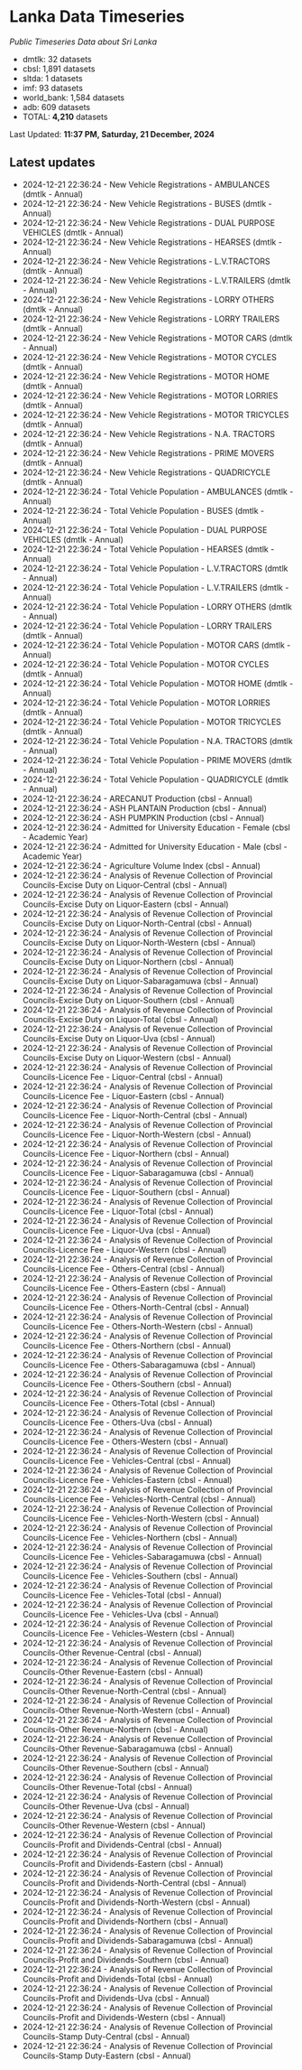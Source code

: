 # Lanka Data Timeseries
*Public Timeseries Data about Sri Lanka*

* dmtlk: 32 datasets
* cbsl: 1,891 datasets
* sltda: 1 datasets
* imf: 93 datasets
* world_bank: 1,584 datasets
* adb: 609 datasets
* TOTAL: **4,210** datasets

Last Updated: **11:37 PM, Saturday, 21 December, 2024**

## Latest updates

* 2024-12-21 22:36:24 - New Vehicle Registrations - AMBULANCES (dmtlk - Annual)
* 2024-12-21 22:36:24 - New Vehicle Registrations - BUSES (dmtlk - Annual)
* 2024-12-21 22:36:24 - New Vehicle Registrations - DUAL PURPOSE VEHICLES (dmtlk - Annual)
* 2024-12-21 22:36:24 - New Vehicle Registrations - HEARSES (dmtlk - Annual)
* 2024-12-21 22:36:24 - New Vehicle Registrations - L.V.TRACTORS (dmtlk - Annual)
* 2024-12-21 22:36:24 - New Vehicle Registrations - L.V.TRAILERS (dmtlk - Annual)
* 2024-12-21 22:36:24 - New Vehicle Registrations - LORRY OTHERS (dmtlk - Annual)
* 2024-12-21 22:36:24 - New Vehicle Registrations - LORRY TRAILERS (dmtlk - Annual)
* 2024-12-21 22:36:24 - New Vehicle Registrations - MOTOR CARS (dmtlk - Annual)
* 2024-12-21 22:36:24 - New Vehicle Registrations - MOTOR CYCLES (dmtlk - Annual)
* 2024-12-21 22:36:24 - New Vehicle Registrations - MOTOR HOME (dmtlk - Annual)
* 2024-12-21 22:36:24 - New Vehicle Registrations - MOTOR LORRIES (dmtlk - Annual)
* 2024-12-21 22:36:24 - New Vehicle Registrations - MOTOR TRICYCLES (dmtlk - Annual)
* 2024-12-21 22:36:24 - New Vehicle Registrations - N.A. TRACTORS (dmtlk - Annual)
* 2024-12-21 22:36:24 - New Vehicle Registrations - PRIME MOVERS (dmtlk - Annual)
* 2024-12-21 22:36:24 - New Vehicle Registrations - QUADRICYCLE (dmtlk - Annual)
* 2024-12-21 22:36:24 - Total Vehicle Population - AMBULANCES (dmtlk - Annual)
* 2024-12-21 22:36:24 - Total Vehicle Population - BUSES (dmtlk - Annual)
* 2024-12-21 22:36:24 - Total Vehicle Population - DUAL PURPOSE VEHICLES (dmtlk - Annual)
* 2024-12-21 22:36:24 - Total Vehicle Population - HEARSES (dmtlk - Annual)
* 2024-12-21 22:36:24 - Total Vehicle Population - L.V.TRACTORS (dmtlk - Annual)
* 2024-12-21 22:36:24 - Total Vehicle Population - L.V.TRAILERS (dmtlk - Annual)
* 2024-12-21 22:36:24 - Total Vehicle Population - LORRY OTHERS (dmtlk - Annual)
* 2024-12-21 22:36:24 - Total Vehicle Population - LORRY TRAILERS (dmtlk - Annual)
* 2024-12-21 22:36:24 - Total Vehicle Population - MOTOR CARS (dmtlk - Annual)
* 2024-12-21 22:36:24 - Total Vehicle Population - MOTOR CYCLES (dmtlk - Annual)
* 2024-12-21 22:36:24 - Total Vehicle Population - MOTOR HOME (dmtlk - Annual)
* 2024-12-21 22:36:24 - Total Vehicle Population - MOTOR LORRIES (dmtlk - Annual)
* 2024-12-21 22:36:24 - Total Vehicle Population - MOTOR TRICYCLES (dmtlk - Annual)
* 2024-12-21 22:36:24 - Total Vehicle Population - N.A. TRACTORS (dmtlk - Annual)
* 2024-12-21 22:36:24 - Total Vehicle Population - PRIME MOVERS (dmtlk - Annual)
* 2024-12-21 22:36:24 - Total Vehicle Population - QUADRICYCLE (dmtlk - Annual)
* 2024-12-21 22:36:24 - ARECANUT Production (cbsl - Annual)
* 2024-12-21 22:36:24 - ASH PLANTAIN Production (cbsl - Annual)
* 2024-12-21 22:36:24 - ASH PUMPKIN Production (cbsl - Annual)
* 2024-12-21 22:36:24 - Admitted for University Education - Female (cbsl - Academic Year)
* 2024-12-21 22:36:24 - Admitted for University Education - Male (cbsl - Academic Year)
* 2024-12-21 22:36:24 - Agriculture Volume Index (cbsl - Annual)
* 2024-12-21 22:36:24 - Analysis of Revenue Collection of Provincial Councils-Excise Duty on Liquor-Central (cbsl - Annual)
* 2024-12-21 22:36:24 - Analysis of Revenue Collection of Provincial Councils-Excise Duty on Liquor-Eastern (cbsl - Annual)
* 2024-12-21 22:36:24 - Analysis of Revenue Collection of Provincial Councils-Excise Duty on Liquor-North-Central (cbsl - Annual)
* 2024-12-21 22:36:24 - Analysis of Revenue Collection of Provincial Councils-Excise Duty on Liquor-North-Western (cbsl - Annual)
* 2024-12-21 22:36:24 - Analysis of Revenue Collection of Provincial Councils-Excise Duty on Liquor-Northern (cbsl - Annual)
* 2024-12-21 22:36:24 - Analysis of Revenue Collection of Provincial Councils-Excise Duty on Liquor-Sabaragamuwa (cbsl - Annual)
* 2024-12-21 22:36:24 - Analysis of Revenue Collection of Provincial Councils-Excise Duty on Liquor-Southern (cbsl - Annual)
* 2024-12-21 22:36:24 - Analysis of Revenue Collection of Provincial Councils-Excise Duty on Liquor-Total (cbsl - Annual)
* 2024-12-21 22:36:24 - Analysis of Revenue Collection of Provincial Councils-Excise Duty on Liquor-Uva (cbsl - Annual)
* 2024-12-21 22:36:24 - Analysis of Revenue Collection of Provincial Councils-Excise Duty on Liquor-Western (cbsl - Annual)
* 2024-12-21 22:36:24 - Analysis of Revenue Collection of Provincial Councils-Licence Fee - Liquor-Central (cbsl - Annual)
* 2024-12-21 22:36:24 - Analysis of Revenue Collection of Provincial Councils-Licence Fee - Liquor-Eastern (cbsl - Annual)
* 2024-12-21 22:36:24 - Analysis of Revenue Collection of Provincial Councils-Licence Fee - Liquor-North-Central (cbsl - Annual)
* 2024-12-21 22:36:24 - Analysis of Revenue Collection of Provincial Councils-Licence Fee - Liquor-North-Western (cbsl - Annual)
* 2024-12-21 22:36:24 - Analysis of Revenue Collection of Provincial Councils-Licence Fee - Liquor-Northern (cbsl - Annual)
* 2024-12-21 22:36:24 - Analysis of Revenue Collection of Provincial Councils-Licence Fee - Liquor-Sabaragamuwa (cbsl - Annual)
* 2024-12-21 22:36:24 - Analysis of Revenue Collection of Provincial Councils-Licence Fee - Liquor-Southern (cbsl - Annual)
* 2024-12-21 22:36:24 - Analysis of Revenue Collection of Provincial Councils-Licence Fee - Liquor-Total (cbsl - Annual)
* 2024-12-21 22:36:24 - Analysis of Revenue Collection of Provincial Councils-Licence Fee - Liquor-Uva (cbsl - Annual)
* 2024-12-21 22:36:24 - Analysis of Revenue Collection of Provincial Councils-Licence Fee - Liquor-Western (cbsl - Annual)
* 2024-12-21 22:36:24 - Analysis of Revenue Collection of Provincial Councils-Licence Fee - Others-Central (cbsl - Annual)
* 2024-12-21 22:36:24 - Analysis of Revenue Collection of Provincial Councils-Licence Fee - Others-Eastern (cbsl - Annual)
* 2024-12-21 22:36:24 - Analysis of Revenue Collection of Provincial Councils-Licence Fee - Others-North-Central (cbsl - Annual)
* 2024-12-21 22:36:24 - Analysis of Revenue Collection of Provincial Councils-Licence Fee - Others-North-Western (cbsl - Annual)
* 2024-12-21 22:36:24 - Analysis of Revenue Collection of Provincial Councils-Licence Fee - Others-Northern (cbsl - Annual)
* 2024-12-21 22:36:24 - Analysis of Revenue Collection of Provincial Councils-Licence Fee - Others-Sabaragamuwa (cbsl - Annual)
* 2024-12-21 22:36:24 - Analysis of Revenue Collection of Provincial Councils-Licence Fee - Others-Southern (cbsl - Annual)
* 2024-12-21 22:36:24 - Analysis of Revenue Collection of Provincial Councils-Licence Fee - Others-Total (cbsl - Annual)
* 2024-12-21 22:36:24 - Analysis of Revenue Collection of Provincial Councils-Licence Fee - Others-Uva (cbsl - Annual)
* 2024-12-21 22:36:24 - Analysis of Revenue Collection of Provincial Councils-Licence Fee - Others-Western (cbsl - Annual)
* 2024-12-21 22:36:24 - Analysis of Revenue Collection of Provincial Councils-Licence Fee - Vehicles-Central (cbsl - Annual)
* 2024-12-21 22:36:24 - Analysis of Revenue Collection of Provincial Councils-Licence Fee - Vehicles-Eastern (cbsl - Annual)
* 2024-12-21 22:36:24 - Analysis of Revenue Collection of Provincial Councils-Licence Fee - Vehicles-North-Central (cbsl - Annual)
* 2024-12-21 22:36:24 - Analysis of Revenue Collection of Provincial Councils-Licence Fee - Vehicles-North-Western (cbsl - Annual)
* 2024-12-21 22:36:24 - Analysis of Revenue Collection of Provincial Councils-Licence Fee - Vehicles-Northern (cbsl - Annual)
* 2024-12-21 22:36:24 - Analysis of Revenue Collection of Provincial Councils-Licence Fee - Vehicles-Sabaragamuwa (cbsl - Annual)
* 2024-12-21 22:36:24 - Analysis of Revenue Collection of Provincial Councils-Licence Fee - Vehicles-Southern (cbsl - Annual)
* 2024-12-21 22:36:24 - Analysis of Revenue Collection of Provincial Councils-Licence Fee - Vehicles-Total (cbsl - Annual)
* 2024-12-21 22:36:24 - Analysis of Revenue Collection of Provincial Councils-Licence Fee - Vehicles-Uva (cbsl - Annual)
* 2024-12-21 22:36:24 - Analysis of Revenue Collection of Provincial Councils-Licence Fee - Vehicles-Western (cbsl - Annual)
* 2024-12-21 22:36:24 - Analysis of Revenue Collection of Provincial Councils-Other Revenue-Central (cbsl - Annual)
* 2024-12-21 22:36:24 - Analysis of Revenue Collection of Provincial Councils-Other Revenue-Eastern (cbsl - Annual)
* 2024-12-21 22:36:24 - Analysis of Revenue Collection of Provincial Councils-Other Revenue-North-Central (cbsl - Annual)
* 2024-12-21 22:36:24 - Analysis of Revenue Collection of Provincial Councils-Other Revenue-North-Western (cbsl - Annual)
* 2024-12-21 22:36:24 - Analysis of Revenue Collection of Provincial Councils-Other Revenue-Northern (cbsl - Annual)
* 2024-12-21 22:36:24 - Analysis of Revenue Collection of Provincial Councils-Other Revenue-Sabaragamuwa (cbsl - Annual)
* 2024-12-21 22:36:24 - Analysis of Revenue Collection of Provincial Councils-Other Revenue-Southern (cbsl - Annual)
* 2024-12-21 22:36:24 - Analysis of Revenue Collection of Provincial Councils-Other Revenue-Total (cbsl - Annual)
* 2024-12-21 22:36:24 - Analysis of Revenue Collection of Provincial Councils-Other Revenue-Uva (cbsl - Annual)
* 2024-12-21 22:36:24 - Analysis of Revenue Collection of Provincial Councils-Other Revenue-Western (cbsl - Annual)
* 2024-12-21 22:36:24 - Analysis of Revenue Collection of Provincial Councils-Profit and Dividends-Central (cbsl - Annual)
* 2024-12-21 22:36:24 - Analysis of Revenue Collection of Provincial Councils-Profit and Dividends-Eastern (cbsl - Annual)
* 2024-12-21 22:36:24 - Analysis of Revenue Collection of Provincial Councils-Profit and Dividends-North-Central (cbsl - Annual)
* 2024-12-21 22:36:24 - Analysis of Revenue Collection of Provincial Councils-Profit and Dividends-North-Western (cbsl - Annual)
* 2024-12-21 22:36:24 - Analysis of Revenue Collection of Provincial Councils-Profit and Dividends-Northern (cbsl - Annual)
* 2024-12-21 22:36:24 - Analysis of Revenue Collection of Provincial Councils-Profit and Dividends-Sabaragamuwa (cbsl - Annual)
* 2024-12-21 22:36:24 - Analysis of Revenue Collection of Provincial Councils-Profit and Dividends-Southern (cbsl - Annual)
* 2024-12-21 22:36:24 - Analysis of Revenue Collection of Provincial Councils-Profit and Dividends-Total (cbsl - Annual)
* 2024-12-21 22:36:24 - Analysis of Revenue Collection of Provincial Councils-Profit and Dividends-Uva (cbsl - Annual)
* 2024-12-21 22:36:24 - Analysis of Revenue Collection of Provincial Councils-Profit and Dividends-Western (cbsl - Annual)
* 2024-12-21 22:36:24 - Analysis of Revenue Collection of Provincial Councils-Stamp Duty-Central (cbsl - Annual)
* 2024-12-21 22:36:24 - Analysis of Revenue Collection of Provincial Councils-Stamp Duty-Eastern (cbsl - Annual)